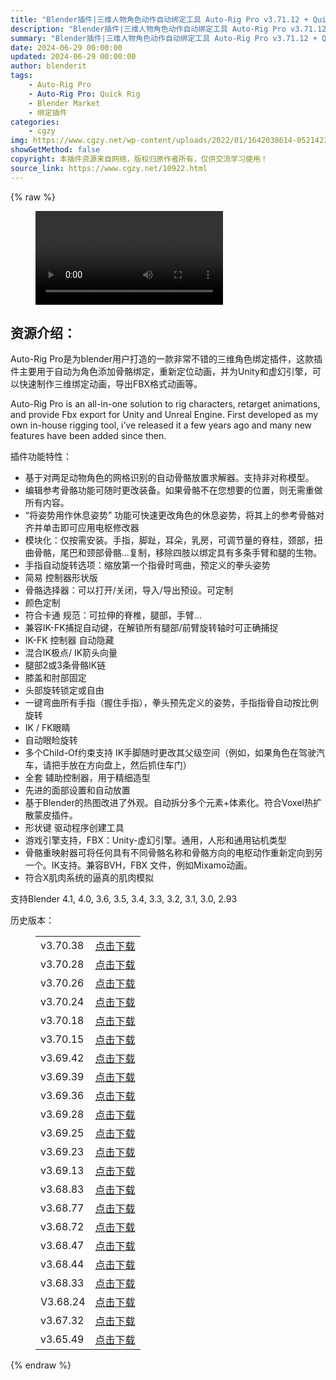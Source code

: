 ```yaml
---
title: "Blender插件|三维人物角色动作自动绑定工具 Auto-Rig Pro v3.71.12 + Quick Rig v1.26.29"
description: "Blender插件|三维人物角色动作自动绑定工具 Auto-Rig Pro v3.71.12 + Quick Rig v1.26.29"
summary: "Blender插件|三维人物角色动作自动绑定工具 Auto-Rig Pro v3.71.12 + Quick Rig v1.26.29"
date: 2024-06-29 00:00:00
updated: 2024-06-29 00:00:00
author: blenderit
tags: 
    - Auto-Rig Pro
    - Auto-Rig Pro: Quick Rig
    - Blender Market
    - 绑定插件
categories:
    - cgzy
img: https://www.cgzy.net/wp-content/uploads/2022/01/1642038614-052142374537860.jpg
showGetMethod: false
copyright: 本插件资源来自网络，版权归原作者所有，仅供交流学习使用！
source_link: https://www.cgzy.net/10922.html
---
```


{% raw %}
<figure class="wp-block-video aligncenter"><video controls src="https://cloud.video.taobao.com/play/u/195004553/p/1/e/6/t/1/344756557523.mp4"></video></figure><div class="wp-block-pandastudio-title"><div class="title_style_01"><h2 id="h2-0">资源介绍：</h2></div></div><p class="is-style-text-indent-2em">Auto-Rig Pro是为blender用户打造的一款非常不错的三维角色绑定插件，这款插件主要用于自动为角色添加骨骼绑定，重新定位动画，并为Unity和虚幻引擎，可以快速制作三维绑定动画，导出FBX格式动画等。</p><p>Auto-Rig Pro is an all-in-one solution to rig characters, retarget animations, and provide Fbx export for Unity and Unreal Engine. First developed as my own in-house rigging tool, i’ve released it a few years ago and many new features have been added since then.</p><div class="wp-block-pandastudio-title"><div class="title_style_01"><p>插件功能特性：</p></div></div><ul>
<li>基于对两足动物角色的网格识别的自动骨骼放置求解器。支持非对称模型。</li>



<li>编辑参考骨骼功能可随时更改装备。如果骨骼不在您想要的位置，则无需重做所有内容。</li>



<li>“将姿势用作休息姿势” 功能可快速更改角色的休息姿势，将其上的参考骨骼对齐并单击即可应用电枢修改器</li>



<li>模块化：仅按需安装。手指，脚趾，耳朵，乳房，可调节量的脊柱，颈部，扭曲骨骼，尾巴和颈部骨骼…复制，移除四肢以绑定具有多条手臂和腿的生物。</li>



<li>手指自动旋转选项：缩放第一个指骨时弯曲，预定义的拳头姿势</li>



<li>简易 控制器形状版</li>



<li>骨骼选择器：可以打开/关闭，导入/导出预设。可定制</li>



<li>颜色定制</li>



<li>符合卡通 规范：可拉伸的脊椎，腿部，手臂…</li>



<li>兼容IK-FK捕捉自动键，在解锁所有腿部/前臂旋转轴时可正确捕捉</li>



<li>IK-FK 控制器 自动隐藏</li>



<li>混合IK极点/ IK箭头向量</li>



<li>腿部2或3条骨骼IK链</li>



<li>膝盖和肘部固定</li>



<li>头部旋转锁定或自由</li>



<li>一键弯曲所有手指（握住手指），拳头预先定义的姿势，手指指骨自动按比例旋转</li>



<li>IK / FK眼睛</li>



<li>自动眼睑旋转</li>



<li>多个Child-Of约束支持 IK手脚随时更改其父级空间（例如，如果角色在驾驶汽车，请把手放在方向盘上，然后抓住车门）</li>



<li>全套 辅助控制器，用于精细造型</li>



<li>先进的面部设置和自动放置</li>



<li>基于Blender的热图改进了外观。自动拆分多个元素+体素化。符合Voxel热扩散蒙皮插件。</li>



<li>形状键 驱动程序创建工具</li>



<li>游戏引擎支持，FBX：Unity-虚幻引擎。通用，人形和通用钻机类型</li>



<li>骨骼重映射器可将任何具有不同骨骼名称和骨骼方向的电枢动作重新定向到另一个。IK支持。兼容BVH，FBX 文件，例如Mixamo动画。</li>



<li>符合X肌肉系统的逼真的肌肉模拟</li>
</ul><div class="wp-block-pandastudio-tips"><div class="tip success "><p>支持Blender 4.1, 4.0, 3.6, 3.5, 3.4, 3.3, 3.2, 3.1, 3.0, 2.93</p>
</div></div><div class="wp-block-pandastudio-title"><div class="title_style_01"><p>历史版本：</p></div></div><figure class="wp-block-table has-medium-font-size"><table><tbody><tr><td>v3.70.38</td><td><a href="https://www.cgzy.net/go?_=fdc94aec6faHR0cHM6Ly9wYW4uYmFpZHUuY29tL3MvMVRHRlp4Mlhrald2Ukx1TkwzdmswcFE%2FcHdkPTBzN3Y%3D" target="_blank">点击下载</a></td></tr><tr><td>v3.70.28</td><td><a href="https://www.cgzy.net/go?_=96896c3257aHR0cHM6Ly9wYW4uYmFpZHUuY29tL3MvMWpiNEFtMUNDRHA0V2QtSmpYa1dTV2c%2FcHdkPWNwZHE%3D" target="_blank">点击下载</a></td></tr><tr><td>v3.70.26</td><td><a href="https://www.cgzy.net/go?_=29c14f7bf3aHR0cHM6Ly9wYW4uYmFpZHUuY29tL3MvMU1PdVRHTzB0TEtsaUxKa2xWYzlEWWc%2FcHdkPXRmYXY%3D" target="_blank">点击下载</a></td></tr><tr><td>v3.70.24</td><td><a href="https://www.cgzy.net/go?_=a659ceec6baHR0cHM6Ly9wYW4uYmFpZHUuY29tL3MvMUJyYmtDbURxbEZMQ3VtQjNrejF5VGc%2FcHdkPXducms%3D" target="_blank">点击下载</a></td></tr><tr><td>v3.70.18</td><td><a href="https://www.cgzy.net/go?_=32d3968318aHR0cHM6Ly9wYW4uYmFpZHUuY29tL3MvMWJfdnQ3cHhMcTdaZ1NXeWs5MjZrMWc%2FcHdkPXd2c2Y%3D" target="_blank">点击下载</a></td></tr><tr><td>v3.70.15</td><td><a href="https://www.cgzy.net/go?_=279ae4ad67aHR0cHM6Ly9wYW4uYmFpZHUuY29tL3MvMTNJRzRKLUxXVEt0YVRuNHd4R1F0VEE%2FcHdkPXY2bzg%3D" target="_blank">点击下载</a></td></tr><tr><td>v3.69.42</td><td><a href="https://www.cgzy.net/go?_=f3f3e4d4e4aHR0cHM6Ly9wYW4uYmFpZHUuY29tL3MvMU9ubUtlUldUcVRnUENpQnRmVjJMcEE%2FcHdkPTlseWQ%3D" target="_blank">点击下载</a></td></tr><tr><td>v3.69.39</td><td><a href="https://www.cgzy.net/go?_=38a9bef0a3aHR0cHM6Ly9wYW4uYmFpZHUuY29tL3MvMVN6YlpBcktDeWtzcjlNLU9kazRBYXc%2FcHdkPTRjMWc%3D" target="_blank">点击下载</a></td></tr><tr><td>v3.69.36</td><td><a href="https://www.cgzy.net/go?_=c50060ac19aHR0cHM6Ly9wYW4uYmFpZHUuY29tL3MvMWNLSWxXMElQbFBEMlZ3clZPTWszcWc%2FcHdkPXRzZG0%3D" target="_blank">点击下载</a></td></tr><tr><td>v3.69.28</td><td><a href="https://www.cgzy.net/go?_=01e5d296c3aHR0cHM6Ly9wYW4uYmFpZHUuY29tL3MvMXpVQ2R1dEc5WnJsQlRoQ0txU3ZtclE%2FcHdkPWtxb2c%3D" target="_blank">点击下载</a></td></tr><tr><td>v3.69.25</td><td><a href="https://www.cgzy.net/go?_=73418d98a0aHR0cHM6Ly9wYW4uYmFpZHUuY29tL3MvMXN3SHpTRDZGVTdqY3JRUEhfbXQ3SXc%2FcHdkPWl3NWM%3D" target="_blank">点击下载</a></td></tr><tr><td>v3.69.23</td><td><a href="https://www.cgzy.net/go?_=ba8297f090aHR0cHM6Ly9wYW4uYmFpZHUuY29tL3MvMU9XT2hZX195RmhkRVlYY3pwMkJYMkE%2FcHdkPTZ1ZXU%3D" target="_blank">点击下载</a></td></tr><tr><td>v3.69.13</td><td><a href="https://www.cgzy.net/go?_=4c9a96aa61aHR0cHM6Ly9wYW4uYmFpZHUuY29tL3MvMWtuTDV6ZXJVRDBrT0NjakE0R0kxNkE%2FcHdkPW52NnE%3D" target="_blank">点击下载</a></td></tr><tr><td>v3.68.83</td><td><a href="https://www.cgzy.net/go?_=369840f055aHR0cHM6Ly9wYW4uYmFpZHUuY29tL3MvMVlOWlJPZnU1MTdDNTc3Tm9WdnNaTFE%2FcHdkPWE4aXQ%3D" target="_blank">点击下载</a></td></tr><tr><td>v3.68.77</td><td><a href="https://www.cgzy.net/go?_=7c83209e35aHR0cHM6Ly9wYW4uYmFpZHUuY29tL3MvMUFTcjhhaGlJSU11OExJMFAwSy1rTkE%2FcHdkPTJwZm8%3D" target="_blank">点击下载</a></td></tr><tr><td>v3.68.72</td><td><a href="https://www.cgzy.net/go?_=cc2558ac02aHR0cHM6Ly9wYW4uYmFpZHUuY29tL3MvMTQ1UHROa1NQbS1lSUt5VDNpS1hITFE%2FcHdkPTdsY24%3D" target="_blank">点击下载</a></td></tr><tr><td>v3.68.47</td><td><a href="https://www.cgzy.net/go?_=db4997eb49aHR0cHM6Ly9wYW4uYmFpZHUuY29tL3MvMWZWRktJR3hMRXN2N0U4NWFQLTFuZEE%2FcHdkPTloNWc%3D" target="_blank">点击下载</a></td></tr><tr><td>v3.68.44</td><td><a href="https://www.cgzy.net/go?_=5fc8bafbf6aHR0cHM6Ly9wYW4uYmFpZHUuY29tL3MvMVJRZGk5MzJMZXFCUkh2RHFoRVhhOUE%2FcHdkPWNnZmY%3D" target="_blank" rel="noreferrer noopener">点击下载</a></td></tr><tr><td>v3.68.33</td><td><a href="https://www.cgzy.net/go?_=b82dc560b6aHR0cHM6Ly9wYW4uYmFpZHUuY29tL3MvMWp4dnc4bUoweGNvenJPUzRwT28zY1E%2FcHdkPXBxazQ%3D" target="_blank" rel="noreferrer noopener">点击下载</a></td></tr><tr><td>V3.68.24</td><td><a href="https://www.cgzy.net/go?_=47eaa81954aHR0cHM6Ly9wYW4uYmFpZHUuY29tL3MvMXhVQWpKbDM3Sm5rVHJ4THAyb096dGc%2FcHdkPWNkN2c%3D" target="_blank" rel="noreferrer noopener">点击下载</a></td></tr><tr><td>v3.67.32</td><td><a href="https://www.cgzy.net/go?_=7e72588855aHR0cHM6Ly9wYW4uYmFpZHUuY29tL3MvMVZORVROT0Z3R1Z1ZGFDOGxPcTV3ZkE%2FcHdkPTh4cjE%3D" target="_blank" rel="noreferrer noopener">点击下载</a></td></tr><tr><td>v3.65.49</td><td><a href="https://www.cgzy.net/go?_=afaa519300aHR0cHM6Ly9wYW4uYmFpZHUuY29tL3MvMXRPY3RRZ1JHX3FjV2JlaHZQU05Ta1E%2FcHdkPTBrOW8%3D" target="_blank" rel="noreferrer noopener">点击下载</a></td></tr></tbody></table></figure>
<div style="display: none">cgzy</div>
{% endraw %}